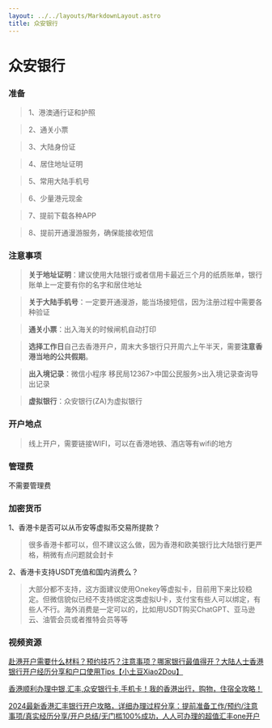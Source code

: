 ```yaml
---
layout: ../../layouts/MarkdownLayout.astro
title: 众安银行
---
```


# 众安银行

### 准备

> 1、港澳通行证和护照

> 2、通关小票

> 3、大陆身份证

> 4、居住地址证明

> 5、常用大陆手机号

> 6、少量港元现金

> 7、提前下载各种APP

> 8、提前开通漫游服务，确保能接收短信

### 注意事项

> **关于地址证明**：建议使用大陆银行或者信用卡最近三个月的纸质账单，银行账单上一定要有你的名字和居住地址

> **关于大陆手机号**：一定要开通漫游，能当场接短信，因为注册过程中需要各种验证

> **通关小票**：出入海关的时候闸机自动打印

> **选择工作日**自己去香港开户，周末大多银行只开周六上午半天，需要**注意香港当地的公共假期**。

> **出入境记录**：微信小程序 移民局12367>中国公民服务>出入境记录查询导出记录

> **虚拟银行**：众安银行(ZA)为虚拟银行

### 开户地点

> 线上开户，需要链接WIFI，可以在香港地铁、酒店等有wifi的地方

### 管理费

不需要管理费

### 加密货币

1、香港卡是否可以从币安等虚拟币交易所提款？

> 很多香港卡都可以，但不建议这么做，因为香港和欧美银行比大陆银行更严格，稍微有点问题就会封卡

2、香港卡支持USDT充值和国内消费么？

> 大部分都不支持，这方面建议使用Onekey等虚拟卡，目前用下来比较稳定。但微信貌似已经不支持绑定这类虚拟U卡，支付宝有些人可以绑定，有些人不行。海外消费是一定可以的，比如用USDT购买ChatGPT、亚马逊云、油管会员或者推特会员等等

### 视频资源

[赴港开户需要什么材料？预约技巧？注意事项？哪家银行最值得开？大陆人士香港银行开户经历分享和户口使用Tips【小土豆Xiao2Dou】](https://www.youtube.com/watch?v=7q3lk5aNyNo)

[香港顺利办理中银,汇丰,众安银行卡,手机卡！我的香港出行，购物，住宿全攻略！](https://www.youtube.com/watch?v=ngMoOt0-bGY)

[2024最新香港汇丰银行开户攻略，详细办理过程分享：提前准备工作/预约/注意事项/真实经历分享/开户总结/无门槛100%成功，人人可办理的超值汇丰one开户](https://www.youtube.com/watch?v=wy19enRYFYs)
